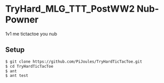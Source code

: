 # TryHard_MLG_TTT_PostWW2 Nub-Powner

1v1 me tictactoe you nub

## Setup
```sh
$ git clone https://github.com/PiJoules/TryHardTicTacToe.git
$ cd TryHardTicTacToe
$ ant
$ ant test
```
